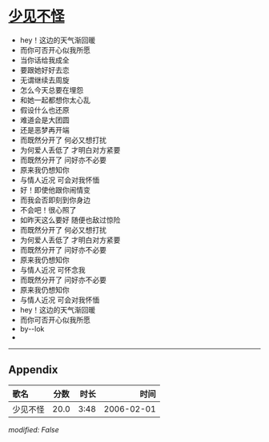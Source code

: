 # [少见不怪](https://music.163.com/song?id=65973)

* hey！这边的天气渐回暖
* 而你可否开心似我所愿
* 当你话给我成全
* 要跟她好好去恋
* 无谓继续去周旋
* 怎么今天总要在埋怨
* 和她一起都想你太心乱
* 假设什么也还原
* 难道会是大团圆
* 还是恶梦再开端
* 而既然分开了 何必又想打扰
* 为何爱人丢低了 才明白对方紧要
* 而既然分开了 问好亦不必要
* 原来我仍想知你
* 与情人近况 可会对我怀愐
* 好！即使他跟你闹情变
* 而我会否即刻到你身边
* 不会吧！很心照了
* 如昨天这么要好 随便也敌过惊险
* 而既然分开了 何必又想打扰
* 为何爱人丢低了 才明白对方紧要
* 而既然分开了 问好亦不必要
* 原来我仍想知你
* 与情人近况 可怀念我
* 而既然分开了 问好亦不必要
* 原来我仍想知你
* 与情人近况 可会对我怀愐
* hey！这边的天气渐回暖
* 而你可否开心似我所愿
* by--lok
* 


---

## Appendix

|歌名|分数|时长|时间|
|:---|:---:|---:|---:|
|少见不怪|20.0|3:48|2006-02-01

*modified: False*